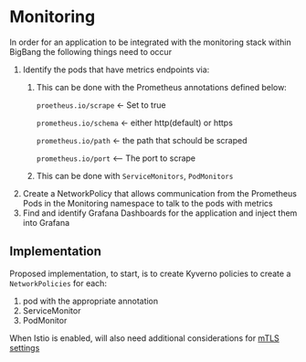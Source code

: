 # Monitoring

In order for an application to be integrated with the monitoring stack within BigBang the following things need to occur


1. Identify the pods that have metrics endpoints via:
    1. This can be done with the Prometheus annotations defined below:

        `proetheus.io/scrape` <- Set to true

        `prometheus.io/schema` <- either http(default) or https

        `prometheus.io/path` <- the path that schould be scraped

        `prometheus.io/port` <-- The port to scrape
    1. This can be done with `ServiceMonitors`, `PodMonitors`
1. Create a NetworkPolicy that allows communication from the Prometheus Pods in the Monitoring namespace to talk to the pods with metrics
1. Find and identify Grafana Dashboards for the application and inject them into Grafana


## Implementation

Proposed implementation, to start, is to create Kyverno policies to create a `NetworkPolicies` for each:
    
1. pod with the appropriate annotation
2. ServiceMonitor
3. PodMonitor 

When Istio is enabled, will also need additional considerations for [mTLS settings](https://docs-bigbang.dso.mil/latest/packages/monitoring/docs/istio-mtls-metrics/)
